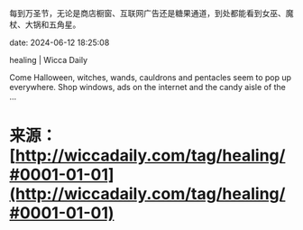 每到万圣节，无论是商店橱窗、互联网广告还是糖果通道，到处都能看到女巫、魔杖、大锅和五角星。

date: 2024-06-12 18:25:08

healing | Wicca Daily

Come Halloween, witches, wands, cauldrons and pentacles seem to pop up everywhere. Shop windows, ads on the internet and the candy aisle of the …

# 来源：[http://wiccadaily.com/tag/healing/#0001-01-01](http://wiccadaily.com/tag/healing/#0001-01-01)

> <!--yml

category: 未分类
